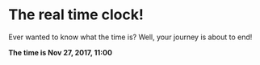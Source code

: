 # The real time clock!

Ever wanted to know what the time is? Well, your journey is about to end!

**The time is Nov 27, 2017, 11:00**
